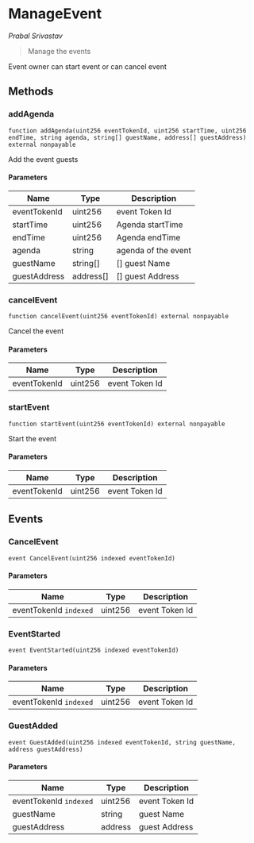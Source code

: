 # ManageEvent

*Prabal Srivastav*

> Manage the events

Event owner can start event or can cancel event



## Methods

### addAgenda

```solidity
function addAgenda(uint256 eventTokenId, uint256 startTime, uint256 endTime, string agenda, string[] guestName, address[] guestAddress) external nonpayable
```

Add the event guests



#### Parameters

| Name | Type | Description |
|---|---|---|
| eventTokenId | uint256 | event Token Id |
| startTime | uint256 | Agenda startTime |
| endTime | uint256 | Agenda endTime |
| agenda | string | agenda of the event |
| guestName | string[] | [] guest Name  |
| guestAddress | address[] | [] guest Address |

### cancelEvent

```solidity
function cancelEvent(uint256 eventTokenId) external nonpayable
```

Cancel the event



#### Parameters

| Name | Type | Description |
|---|---|---|
| eventTokenId | uint256 | event Token Id |

### startEvent

```solidity
function startEvent(uint256 eventTokenId) external nonpayable
```

Start the event



#### Parameters

| Name | Type | Description |
|---|---|---|
| eventTokenId | uint256 | event Token Id |



## Events

### CancelEvent

```solidity
event CancelEvent(uint256 indexed eventTokenId)
```





#### Parameters

| Name | Type | Description |
|---|---|---|
| eventTokenId `indexed` | uint256 | event Token Id |

### EventStarted

```solidity
event EventStarted(uint256 indexed eventTokenId)
```





#### Parameters

| Name | Type | Description |
|---|---|---|
| eventTokenId `indexed` | uint256 | event Token Id |

### GuestAdded

```solidity
event GuestAdded(uint256 indexed eventTokenId, string guestName, address guestAddress)
```





#### Parameters

| Name | Type | Description |
|---|---|---|
| eventTokenId `indexed` | uint256 | event Token Id |
| guestName  | string | guest Name  |
| guestAddress  | address | guest Address |



